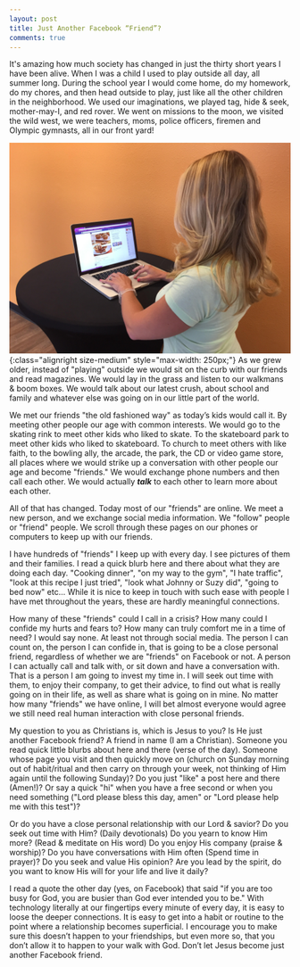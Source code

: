 ```yaml
---
layout: post
title: Just Another Facebook “Friend”?
comments: true
---
```

It's amazing how much society has changed in just the thirty short years I have been alive. When I was a child I used to play outside all day, all summer long. During the school year I would come home, do my homework, do my chores, and then head outside to play, just like all the other children in the neighborhood. We used our imaginations, we played tag, hide & seek, mother-may-I, and red rover. We went on missions to the moon, we visited the wild west, we were teachers, moms, police officers, firemen and Olympic gymnasts, all in our front yard!

<!--more-->

![Just Another Facebook "Friend"?](/images/posts/2015-08-15.jpg){:class="alignright size-medium" style="max-width: 250px;"} As we grew older, instead of "playing" outside we would sit on the curb with our friends and read magazines. We would lay in the grass and listen to our walkmans & boom boxes. We would talk about our latest crush, about school and family and whatever else was going on in our little part of the world.

We met our friends "the old fashioned way" as today’s kids would call it. By meeting other people our age with common interests. We would go to the skating rink to meet other kids who liked to skate. To the skateboard park to meet other kids who liked to skateboard. To church to meet others with like faith, to the bowling ally, the arcade, the park, the CD or video game store, all places where we would strike up a conversation with other people our age and become "friends." We would exchange phone numbers and then call each other. We would actually ***talk*** to each other to learn more about each other.

All of that has changed. Today most of our "friends" are online. We meet a new person, and we exchange social media information. We "follow" people or "friend" people. We scroll through these pages on our phones or computers to keep up with our friends.

I have hundreds of "friends" I keep up with every day. I see pictures of them and their families. I read a quick blurb here and there about what they are doing each day. "Cooking dinner", "on my way to the gym", "I hate traffic", "look at this recipe I just tried", "look what Johnny or Suzy did", "going to bed now" etc… While it is nice to keep in touch with such ease with people I have met throughout the years, these are hardly meaningful connections.

How many of these "friends" could I call in a crisis? How many could I confide my hurts and fears to? How many can truly comfort me in a time of need? I would say none. At least not through social media. The person I can count on, the person I can confide in, that is going to be a close personal friend, regardless of whether we are "friends" on Facebook or not. A person I can actually call and talk with, or sit down and have a conversation with. That is a person I am going to invest my time in. I will seek out time with them, to enjoy their company, to get their advice, to find out what is really going on in their life, as well as share what is going on in mine. No matter how many "friends" we have online, I will bet almost everyone would agree we still need real human interaction with close personal friends.

My question to you as Christians is, which is Jesus to you? Is He just another Facebook friend? A friend in name (I am a Christian). Someone you read quick little blurbs about here and there (verse of the day). Someone whose page you visit and then quickly move on (church on Sunday morning out of habit/ritual and then carry on through your week, not thinking of Him again until the following Sunday)? Do you just "like" a post here and there (Amen!)? Or say a quick "hi" when you have a free second or when you need something ("Lord please bless this day, amen" or "Lord please help me with this test")?

Or do you have a close personal relationship with our Lord & savior? Do you seek out time with Him? (Daily devotionals) Do you yearn to know Him more? (Read & meditate on His word) Do you enjoy His company (praise & worship)? Do you have conversations with Him often (Spend time in prayer)? Do you seek and value His opinion? Are you lead by the spirit, do you want to know His will for your life and live it daily?

I read a quote the other day (yes, on Facebook) that said "if you are too busy for God, you are busier than God ever intended you to be." With technology literally at our fingertips every minute of every day, it is easy to loose the deeper connections. It is easy to get into a habit or routine to the point where a relationship becomes superficial. I encourage you to make sure this doesn’t happen to your friendships, but even more so, that you don’t allow it to happen to your walk with God. Don’t let Jesus become just another Facebook friend.
						